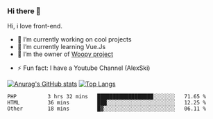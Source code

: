 ### Hi there 👋

<!--
**Alexis-Elaxis/Alexis-Elaxis** is a ✨ _special_ ✨ repository because its `README.md` (this file) appears on your GitHub profile.-->

Hi, i love front-end.

- 🔭 I’m currently working on cool projects
- 🌱 I’m currently learning Vue.Js
- 👯 I’m the owner of [Woopy project](https://github.com/Alexis-Elaxis/Woopy)
<!-- - 🤔 I’m looking for help with ...
- 💬 Ask me about ...
- 📫 How to reach me: ...
- 😄 Pronouns: ... -->
- ⚡ Fun fact: I have a Youtube Channel (AlexSki)

[![Anurag's GitHub stats](https://github-readme-stats.vercel.app/api?username=Alexis-Elaxis&theme=tokyonight&count_private=true&show_icons=true)](https://github.com/anuraghazra/github-readme-stats)
[![Top Langs](https://github-readme-stats.vercel.app/api/top-langs/?username=Alexis-Elaxis&layout=compact&theme=tokyonight&count_private=true&show_icons=true)](https://github.com/anuraghazra/github-readme-stats)

<!--START_SECTION:waka-->

```text
PHP          3 hrs 32 mins   ██████████████████░░░░░░░   71.65 %
HTML         36 mins         ███░░░░░░░░░░░░░░░░░░░░░░   12.25 %
Other        18 mins         █▓░░░░░░░░░░░░░░░░░░░░░░░   06.11 %
```

<!--END_SECTION:waka-->
